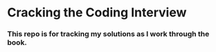 # Cracking the Coding Interview

### This repo is for tracking my solutions as I work through the book.
